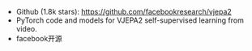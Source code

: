 - Github (1.8k stars): https://github.com/facebookresearch/vjepa2
- PyTorch code and models for VJEPA2 self-supervised learning from video.
- facebook开源
